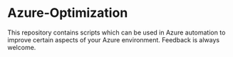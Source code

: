 # Azure-Optimization
This repository contains scripts which can be used in Azure automation to improve certain aspects of your Azure environment.
Feedback is always welcome.
